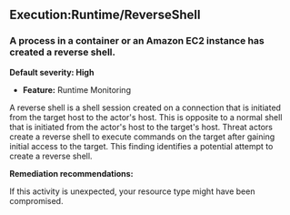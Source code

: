 

Execution:Runtime/ReverseShell
------------------------------

### A process in a container or an Amazon EC2 instance has created a reverse shell.

**Default severity: High**

* **Feature:** Runtime Monitoring

A reverse shell is a shell session created on a connection that is initiated from the target host to the actor's host. This is opposite to a normal shell that is initiated from the actor's host to the target's host. Threat actors create a reverse shell to execute commands on the target after gaining initial access to the target. This finding identifies a potential attempt to create a reverse shell.

**Remediation recommendations:**

If this activity is unexpected, your resource type might have been compromised.

